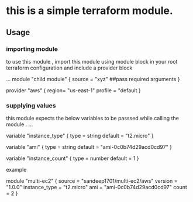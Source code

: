 # this is a simple terraform module.

## Usage
### importing module
to use this module , import this module using module block in  your root terraform configuration and include a provider block


...
module "child module" {
    source = "xyz"
    ##pass  required arguments
}

provider "aws" {
    region= "us-east-1"
    profile = "default
}


### supplying values
this module expects the below variables to be passsed while  calling the module .
...

variable "instance_type" {
  type = string
  default = "t2.micro"
}

variable "ami" {
  type = string
  default = "ami-0c0b74d29acd0cd97"
}

variable "instance_count" {
  type = number
  default = 1
}



example 

module "multi-ec2" {
    source = "sandeep1701/multi-ec2/aws"
    version = "1.0.0"
    instance_type = "t2.micro"
    ami = "ami-0c0b74d29acd0cd97"
    count = 2
}


